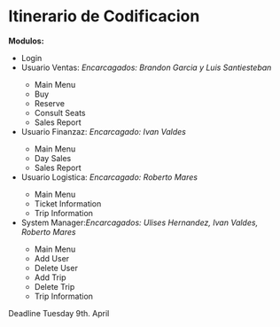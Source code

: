 <h1>Itinerario de Codificacion</h1>
<p><b>Modulos: </b>
 <ul>
   <li>Login</li>
   <li>Usuario Ventas: <i>Encarcagados: Brandon Garcia y Luis Santiesteban</i> </li> 
    <ul> 
      <li>Main Menu</li>
      <li>Buy</li>
      <li>Reserve</li>
      <li>Consult Seats</li>
      <li>Sales Report</li>
   </ul>
   <li>Usuario Finanzaz: <i>Encarcagado: Ivan Valdes</i> </li>
   <ul>
     <li>Main Menu</li>
     <li>Day Sales</li>
     <li>Sales Report</li>
   </ul>
   <li>Usuario Logistica: <i>Encarcagado: Roberto Mares</i> </li>
   <ul>
     <li>Main Menu</li>
     <li>Ticket Information</li>
     <li>Trip Information</li>
   </ul>
   <li>System Manager:<i>Encarcagados: Ulises Hernandez, Ivan Valdes, Roberto Mares</i> </li>
   <ul>
     <li>Main Menu</li>
     <li>Add User</li>
     <li>Delete User</li>
     <li>Add Trip</li>
     <li>Delete Trip</li>
     <li>Trip Information</li>
   </ul>
</ul>
Deadline Tuesday 9th. April
</p>
